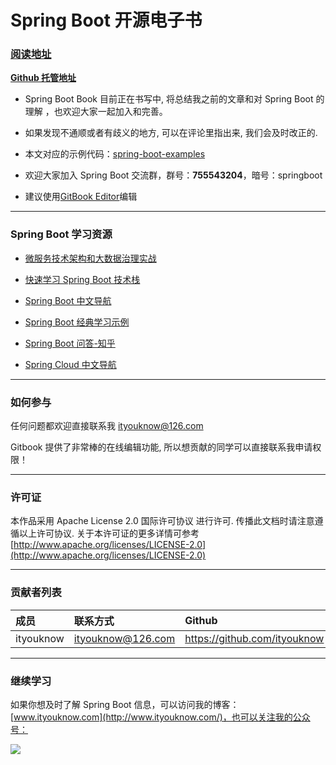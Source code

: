 # Spring Boot 开源电子书

### [阅读地址](https://legacy.gitbook.com/book/ityouknow/spring-boot-book)

**[Github 托管地址](https://github.com/ityouknow/spring-boot-book)**

* Spring Boot Book 目前正在书写中, 将总结我之前的文章和对 Spring Boot 的理解 ，也欢迎大家一起加入和完善。

* 如果发现不通顺或者有歧义的地方, 可以在评论里指出来, 我们会及时改正的.

* 本文对应的示例代码：[spring-boot-examples](https://github.com/ityouknow/spring-boot-examples)

* 欢迎大家加入 Spring Boot 交流群，群号：**755543204**，暗号：springboot

* 建议使用[GitBook Editor](https://www.gitbook.com/editor)编辑


---

### Spring Boot 学习资源

*  [微服务技术架构和大数据治理实战](http://blog.51cto.com/cloumn/detail/4)

*  [快速学习 Spring Boot 技术栈](http://gitbook.cn/gitchat/column/59f5daa149cd4330613605ba)

*  [Spring Boot 中文导航](http://springboot.fun/)

*  [Spring Boot 经典学习示例](https://github.com/ityouknow/spring-boot-examples)

*  [Spring Boot 问答-知乎](https://www.zhihu.com/people/ityouknow/answers)

*  [Spring Cloud 中文导航](http://springcloud.fun/)

---

### 如何参与

任何问题都欢迎直接联系我 ityouknow@126.com

Gitbook 提供了非常棒的在线编辑功能, 所以想贡献的同学可以直接联系我申请权限！

---

### 许可证

本作品采用 Apache License 2.0 国际许可协议 进行许可. 传播此文档时请注意遵循以上许可协议. 关于本许可证的更多详情可参考 [http://www.apache.org/licenses/LICENSE-2.0](http://www.apache.org/licenses/LICENSE-2.0)

---

### 贡献者列表

| 成员 | 联系方式 | Github |
| :--- | :--- | :--- |
| ityouknow | ityouknow@126.com | [https://github.com/ityouknow ](https://github.com/ityouknow) |


---

### 继续学习

如果你想及时了解 Spring Boot 信息，可以访问我的博客：[www.ityouknow.com](http://www.ityouknow.com/)，也可以关注我的公众号：

![](http://www.ityouknow.com/assets/images/keeppuresmile.jpg)